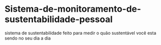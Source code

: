 # Sistema-de-monitoramento-de-sustentabilidade-pessoal
sistema de sustentabilidade feito para medir o quão sustentável você esta sendo no seu dia a dia
